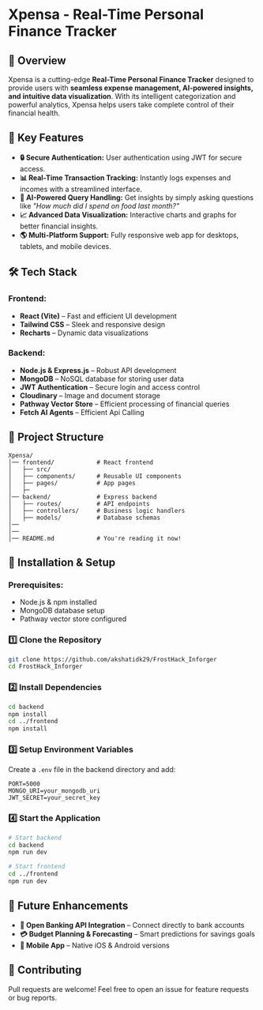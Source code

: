 # Xpensa - Real-Time Personal Finance Tracker

## 🚀 Overview
Xpensa is a cutting-edge **Real-Time Personal Finance Tracker** designed to provide users with **seamless expense management, AI-powered insights, and intuitive data visualization**. With its intelligent categorization and powerful analytics, Xpensa helps users take complete control of their financial health.

## 🎯 Key Features
- **🔒 Secure Authentication:** User authentication using JWT for secure access.
- **📊 Real-Time Transaction Tracking:** Instantly logs expenses and incomes with a streamlined interface.
- **🤖 AI-Powered Query Handling:** Get insights by simply asking questions like *"How much did I spend on food last month?"*
- **📈 Advanced Data Visualization:** Interactive charts and graphs for better financial insights.
- **🌎 Multi-Platform Support:** Fully responsive web app for desktops, tablets, and mobile devices.

## 🛠️ Tech Stack
### **Frontend:**
- **React (Vite)** – Fast and efficient UI development
- **Tailwind CSS** – Sleek and responsive design
- **Recharts** – Dynamic data visualizations

### **Backend:**
- **Node.js & Express.js** – Robust API development
- **MongoDB** – NoSQL database for storing user data
- **JWT Authentication** – Secure login and access control
- **Cloudinary** – Image and document storage
- **Pathway Vector Store** – Efficient processing of financial queries
- **Fetch AI Agents** – Efficient Api Calling

## 📂 Project Structure
```
Xpensa/
│── frontend/            # React frontend
│   ├── src/
│   ├── components/      # Reusable UI components
│   ├── pages/           # App pages
│   ├─
│── backend/             # Express backend
│   ├── routes/          # API endpoints
│   ├── controllers/     # Business logic handlers
│   ├── models/          # Database schemas
│── 
│──               
│── README.md            # You're reading it now!
```

## 🚀 Installation & Setup
### **Prerequisites:**
- Node.js & npm installed
- MongoDB database setup
- Pathway vector store configured

### **1️⃣ Clone the Repository**
```sh
git clone https://github.com/akshatidk29/FrostHack_Inforger
cd FrostHack_Inforger
```

### **2️⃣ Install Dependencies**
```sh
cd backend
npm install
cd ../frontend
npm install
```

### **3️⃣ Setup Environment Variables**
Create a `.env` file in the backend directory and add:
```
PORT=5000
MONGO_URI=your_mongodb_uri
JWT_SECRET=your_secret_key
```

### **4️⃣ Start the Application**
```sh
# Start backend
cd backend
npm run dev

# Start frontend
cd ../frontend
npm run dev
```

## 📌 Future Enhancements
- **🔗 Open Banking API Integration** – Connect directly to bank accounts
- **💳 Budget Planning & Forecasting** – Smart predictions for savings goals
- **📱 Mobile App** – Native iOS & Android versions

## 🤝 Contributing
Pull requests are welcome! Feel free to open an issue for feature requests or bug reports.
